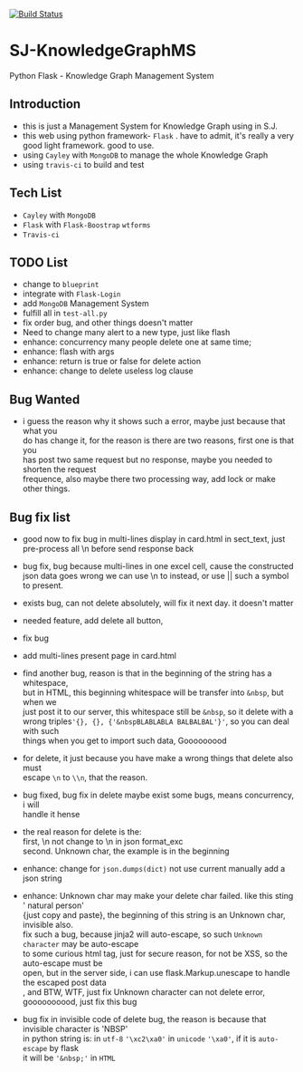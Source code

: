 [![Build Status](https://travis-ci.org/BigDipper7/SJ-KnowledgeGraphMS.svg?branch=master)](https://travis-ci.org/BigDipper7/SJ-KnowledgeGraphMS)

# SJ-KnowledgeGraphMS
Python Flask - Knowledge Graph Management System

## Introduction ##
- this is just a Management System for Knowledge Graph using in S.J.  
- this web using python framework- `Flask` . have to admit, it's really a very  
  good light framework. good to use.  
- using `Cayley` with `MongoDB` to manage the whole Knowledge Graph
- using `travis-ci` to build and test

## Tech List ##
- `Cayley` with `MongoDB`
- `Flask` with `Flask-Boostrap` `wtforms`
- `Travis-ci`

## TODO List ##
- change to  `blueprint`
- integrate with `Flask-Login`
- add `MongoDB` Management System
- fulfill all in `test-all.py`
- fix order bug, and other things doesn't matter
- Need to change many alert to a new type, just like flash
- enhance: concurrency many people delete one at same time;
- enhance: flash with args
- enhance: return is true or false for delete action
- enhance: change to delete useless log clause



## Bug Wanted ##
- i guess the reason why it shows such a error, maybe just because that what you  
   do has change it, for the reason is there are two reasons, first one is that you  
   has post two same request but no response, maybe you needed to shorten the request  
   frequence, also maybe there two processing way, add lock or make other things.



## Bug fix list ##
- good now to fix bug in multi-lines display in card.html in sect_text, just pre-process all \n before send response back

- bug fix, bug because multi-lines in one excel cell, cause the constructed json data goes wrong
we can use \n to instead, or use || such a symbol to present.

- exists bug, can not delete absolutely, will fix it next day. it doesn't matter

- needed feature, add delete all button,
- fix bug
- add multi-lines present page in card.html

- find another bug, reason is that in the beginning of the string has a whitespace,  
  but in HTML, this beginning whitespace will be transfer into `&nbsp`, but when we  
  just post it to our server, this whitespace still be `&nbsp`, so it delete with a  
  wrong triples`'{}, {}, {'&nbspBLABLABLA BALBALBAL'}'`, so you can deal with such   
  things when you get to import such data, Gooooooood
- for delete, it just because you have make a wrong things that delete also must   
  escape `\n` to  `\\n`, that the reason.
- bug fixed, bug fix in delete maybe exist some bugs, means concurrency, i will   
  handle it hense
- the real reason for delete is the:  
  first, \n not change to \\n in json format_exc  
  second. Unknown char, the example is in the beginning

- enhance: change for `json.dumps(dict)` not use current manually add a json string


- enhance: Unknown char may make your delete char failed. like this sting ' natural person'  
  {just copy and paste}, the beginning of this string is an Unknown char, invisible also.  
  fix such a bug, because jinja2 will auto-escape, so such `Unknown character` may be auto-escape  
  to some curious html tag, just for secure reason, for not be XSS, so the auto-escape must be  
  open, but in the server side, i can use flask.Markup.unescape to handle the escaped post data  
  , and BTW, WTF, just fix Unknown character can not delete error, goooooooood, just fix this bug  

- bug fix in invisible code of delete bug, the reason is because that invisible character is 'NBSP'  
  in python string is: in `utf-8` `'\xc2\xa0'` in `unicode` `'\xa0'`, if it is `auto-escape` by flask  
  it will be `'&nbsp;'` in `HTML`

